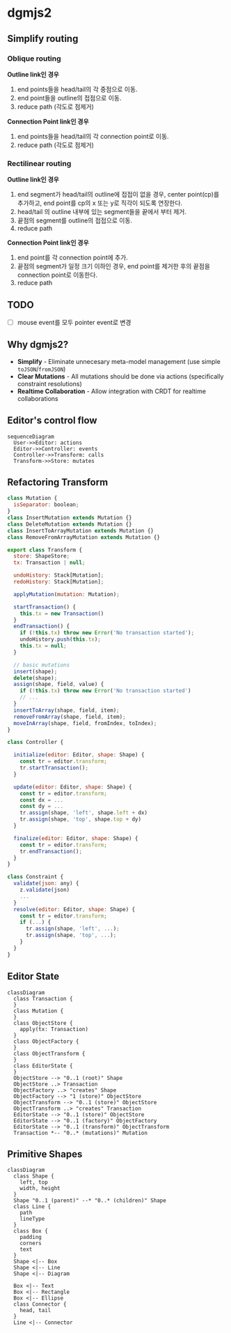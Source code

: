 # dgmjs2

## Simplify routing

### Oblique routing

__Outline link인 경우__

1. end points들을 head/tail의 각 중점으로 이동.
3. end point들을 outline의 접점으로 이동.
2. reduce path (각도로 점제거)

__Connection Point link인 경우__

1. end points들을 head/tail의 각 connection point로 이동.
2. reduce path (각도로 점제거)

### Rectilinear routing

__Outline link인 경우__

1. end segment가 head/tail의 outline에 접접이 없을 경우, center point(cp)를 추가하고, end point를 cp의 x 또는 y로 직각이 되도록 연장한다.
2. head/tail 의 outline 내부에 있는 segment들을 끝에서 부터 제거.
3. 끝점의 segment를 outline의 접접으로 이동.
4. reduce path

__Connection Point link인 경우__

1. end point를 각 connection point에 추가.
2. 끝점의 segment가 일정 크기 이하인 경우, end point를 제거한 후의 끝점을 connection point로 이동한다.
3. reduce path

## TODO

- [ ] mouse event를 모두 pointer event로 변경

## Why dgmjs2?

- __Simplify__ - Eliminate unnecesary meta-model management (use simple `toJSON`/`fromJSON`)
- __Clear Mutations__ - All mutations should be done via actions (specifically constraint resolutions)
- __Realtime Collaboration__ - Allow integration with CRDT for realtime collaborations

## Editor's control flow

```mermaid
sequenceDiagram
  User->>Editor: actions
  Editor->>Controller: events
  Controller->>Transform: calls
  Transform->>Store: mutates
```

## Refactoring Transform

```js
class Mutation {
  isSeparator: boolean;
}
class InsertMutation extends Mutation {}
class DeleteMutation extends Mutation {}
class InsertToArrayMutation extends Mutation {}
class RemoveFromArrayMutation extends Mutation {}

export class Transform {
  store: ShapeStore;
  tx: Transaction | null;

  undoHistory: Stack[Mutation];
  redoHistory: Stack[Mutation];

  applyMutation(mutation: Mutation);

  startTransaction() {
    this.tx = new Transaction()
  }
  endTransaction() {
    if (!this.tx) throw new Error('No transaction started');
    undoHistory.push(this.tx);
    this.tx = null;
  }

  // basic mutations
  insert(shape);
  delete(shape);
  assign(shape, field, value) {
    if (!this.tx) throw new Error('No transaction started')
    // ...
  }
  insertToArray(shape, field, item);
  removeFromArray(shape, field, item);
  moveInArray(shape, field, fromIndex, toIndex);
}

class Controller {

  initialize(editor: Editor, shape: Shape) {
    const tr = editor.transform;
    tr.startTransaction();
  }

  update(editor: Editor, shape: Shape) {
    const tr = editor.transform;
    const dx = ...
    const dy = ...
    tr.assign(shape, 'left', shape.left + dx)
    tr.assign(shape, 'top', shape.top + dy)
  }

  finalize(editor: Editor, shape: Shape) {
    const tr = editor.transform;
    tr.endTransaction();
  }
}

class Constraint {
  validate(json: any) {
    z.validate(json)
    ...
  }
  resolve(editor: Editor, shape: Shape) {
    const tr = editor.transform;
    if (...) {
      tr.assign(shape, 'left', ...);
      tr.assign(shape, 'top', ...);
    }
  }
}

```

## Editor State

```mermaid
classDiagram
  class Transaction {
  }
  class Mutation {
  }
  class ObjectStore {
    apply(tx: Transaction)
  }
  class ObjectFactory {
  }
  class ObjectTransform {
  }
  class EditorState {
  }
  ObjectStore --> "0..1 (root)" Shape
  ObjectStore ..> Transaction
  ObjectFactory ..> "creates" Shape
  ObjectFactory --> "1 (store)" ObjectStore
  ObjectTransform --> "0..1 (store)" ObjectStore
  ObjectTransform ..> "creates" Transaction
  EditorState --> "0..1 (store)" ObjectStore
  EditorState --> "0..1 (factory)" ObjectFactory
  EditorState --> "0..1 (transform)" ObjectTransform
  Transaction *-- "0..* (mutations)" Mutation
```

## Primitive Shapes

```mermaid
classDiagram
  class Shape {
    left, top
    width, height
  }
  Shape "0..1 (parent)" --* "0..* (children)" Shape
  class Line {
    path
    lineType
  }
  class Box {
    padding
    corners
    text
  }
  Shape <|-- Box
  Shape <|-- Line
  Shape <|-- Diagram
  
  Box <|-- Text
  Box <|-- Rectangle
  Box <|-- Ellipse
  class Connector {
    head, tail
  }
  Line <|-- Connector
```
